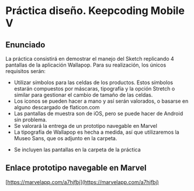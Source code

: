 # Práctica diseño. Keepcoding Mobile V

## Enunciado

La práctica consistirá en demostrar el manejo del Sketch replicando 4 pantallas de la aplicación Wallapop. 
Para su realización, los únicos requisitos serán:

- Utilizar símbolos para las celdas de los productos. Estos símbolos estarán
compuestos por máscaras, tipografía y la opción Stretch o similar para gestionar el
cambio de tamaño de las celdas.
- Los iconos se pueden hacer a mano y así serán valorados, o basarse en alguno
descargado de flaticon.com
- Las pantallas de muestra son de iOS, pero se puede hacer de Android sin
problema.
- Se valorará la entrega de un prototipo navegable en Marvel
- La tipografía de Wallapop es hecha a medida, así que utilizaremos la Museo Sans,
que os adjunto en la carpeta.

* Se incluyen las pantallas en la carpeta de la práctica

## Enlace prototipo navegable en Marvel

[https://marvelapp.com/a7hjfbj](https://marvelapp.com/a7hjfbj)

